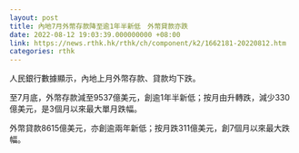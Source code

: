 ```yaml
---
layout: post
title: 內地7月外幣存款降至逾1年半新低　外幣貸款亦跌
date: 2022-08-12 19:03:39.000000000 +08:00
link: https://news.rthk.hk/rthk/ch/component/k2/1662181-20220812.htm
categories: rthk
---
```


人民銀行數據顯示，內地上月外幣存款、貸款均下跌。

至7月底，外幣存款減至9537億美元，創逾1年半新低；按月由升轉跌，減少330億美元，是3個月以來最大單月跌幅。

外幣貸款8615億美元，亦創逾兩年新低；按月跌311億美元，創7個月以來最大跌幅。

